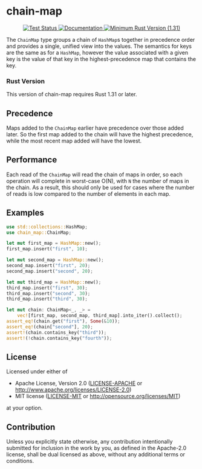 # chain-map

<p align="center">
  <a href="https://github.com/charlespierce/chain-map-rs/actions?query=workflow%3ATests">
    <img alt="Test Status" src="https://github.com/charlespierce/chain-map-rs/workflows/Tests/badge.svg" />
  </a>
  <a href="https://docs.rs/chain-map/0.1.0/chain_map/">
    <img alt="Documentation" src="https://docs.rs/chain-map/badge.svg" />
  </a>
  <a href="https://www.rust-lang.org/">
    <img alt="Minimum Rust Version (1.31)" src="https://img.shields.io/badge/rust-1.31%2B-orange.svg" />
  </a>
</p>

The `ChainMap` type groups a chain of `HashMap`s together in precedence
order and provides a single, unified view into the values. The semantics
for keys are the same as for a `HashMap`, however the value associated
with a given key is the value of that key in the highest-precedence map
that contains the key.

### Rust Version

This version of chain-map requires Rust 1.31 or later.

## Precedence

Maps added to the `ChainMap` earlier have precedence over those added
later. So the first map added to the chain will have the highest
precedence, while the most recent map added will have the lowest.

## Performance

Each read of the `ChainMap` will read the chain of maps in order, so each
operation will complete in worst-case O(N), with `N` the number of maps in
the chain. As a result, this should only be used for cases where the number
of reads is low compared to the number of elements in each map.

## Examples

```rust
use std::collections::HashMap;
use chain_map::ChainMap;

let mut first_map = HashMap::new();
first_map.insert("first", 10);

let mut second_map = HashMap::new();
second_map.insert("first", 20);
second_map.insert("second", 20);

let mut third_map = HashMap::new();
third_map.insert("first", 30);
third_map.insert("second", 30);
third_map.insert("third", 30);

let mut chain: ChainMap<_, _> =
    vec![first_map, second_map, third_map].into_iter().collect();
assert_eq!(chain.get("first"), Some(&10));
assert_eq!(chain["second"], 20);
assert!(chain.contains_key("third"));
assert!(!chain.contains_key("fourth"));
```

## License

Licensed under either of

 * Apache License, Version 2.0
   ([LICENSE-APACHE](LICENSE-APACHE) or http://www.apache.org/licenses/LICENSE-2.0)
 * MIT license
   ([LICENSE-MIT](LICENSE-MIT) or http://opensource.org/licenses/MIT)

at your option.

## Contribution

Unless you explicitly state otherwise, any contribution intentionally submitted
for inclusion in the work by you, as defined in the Apache-2.0 license, shall be
dual licensed as above, without any additional terms or conditions.
